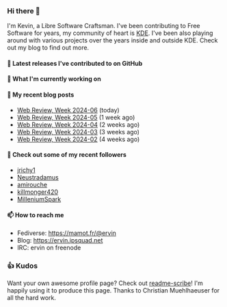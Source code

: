 ### Hi there 👋

I'm Kevin, a Libre Software Craftsman. I've been contributing to Free Software for years,
my community of heart is [KDE](https://kde.org). I've been also playing around with various
projects over the years inside and outside KDE. Check out my blog to find out more.

#### 🔭 Latest releases I've contributed to on GitHub


#### 🌱 What I'm currently working on


#### 📜 My recent blog posts

- [Web Review, Week 2024-06](https://ervin.ipsquad.net/blog/2024/02/09/web-review-week-2024-06/) (today)
- [Web Review, Week 2024-05](https://ervin.ipsquad.net/blog/2024/02/02/web-review-week-2024-05/) (1 week ago)
- [Web Review, Week 2024-04](https://ervin.ipsquad.net/blog/2024/01/26/web-review-week-2024-04/) (2 weeks ago)
- [Web Review, Week 2024-03](https://ervin.ipsquad.net/blog/2024/01/19/web-review-week-2024-03/) (3 weeks ago)
- [Web Review, Week 2024-02](https://ervin.ipsquad.net/blog/2024/01/12/web-review-week-2024-02/) (4 weeks ago)

#### 👯 Check out some of my recent followers

- [jrichy1](https://github.com/jrichy1)
- [Neustradamus](https://github.com/Neustradamus)
- [amirouche](https://github.com/amirouche)
- [killmonger420](https://github.com/killmonger420)
- [MilleniumSpark](https://github.com/MilleniumSpark)

#### 📫 How to reach me

- Fediverse: https://mamot.fr/@ervin
- Blog: https://ervin.ipsquad.net
- IRC: ervin on freenode

### 👍 Kudos

Want your own awesome profile page? Check out [readme-scribe](https://github.com/muesli/readme-scribe)!
I'm happily using it to produce this page. Thanks to Christian Muehlhaeuser for all the hard work.

